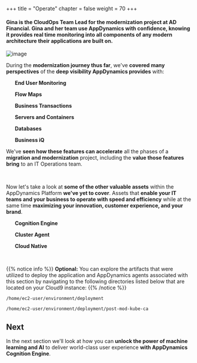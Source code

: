+++
title = "Operate"
chapter = false
weight = 70
+++


#### Gina is the CloudOps Team Lead for the modernization project at AD Financial.  Gina and her team use AppDynamics with confidence, knowing it provides real time monitoring into all components of any modern architecture their applications are built on. 

![image](/images/operate/ad_team_cloudops.png)

During the **modernization journey thus far**, we've **covered many perspectives** of the **deep visibility AppDynamics provides** with:

&nbsp;&nbsp;&nbsp;&nbsp;<span style="color: #efc100;"><i class='fas fa-check-square'></i></span>&nbsp; **End User Monitoring**

&nbsp;&nbsp;&nbsp;&nbsp;<span style="color: #efc100;"><i class='fas fa-check-square'></i></span>&nbsp; **Flow Maps**

&nbsp;&nbsp;&nbsp;&nbsp;<span style="color: #efc100;"><i class='fas fa-check-square'></i></span>&nbsp; **Business Transactions**

&nbsp;&nbsp;&nbsp;&nbsp;<span style="color: #efc100;"><i class='fas fa-check-square'></i></span>&nbsp; **Servers and Containers**

&nbsp;&nbsp;&nbsp;&nbsp;<span style="color: #efc100;"><i class='fas fa-check-square'></i></span>&nbsp; **Databases**

&nbsp;&nbsp;&nbsp;&nbsp;<span style="color: #efc100;"><i class='fas fa-check-square'></i></span>&nbsp; **Business iQ**


We've **seen how these features can accelerate** all the phases of a **migration and modernization** project, including the **value those features bring** to an IT Operations team.  

<br>

Now let's take a look at **some of the other valuable assets** within the AppDynamics Platform **we've yet to cover**.  Assets that **enable your IT teams and your business to operate with speed and efficiency** while at the same time **maximizing your innovation, customer experience, and your brand**.


&nbsp;&nbsp;&nbsp;&nbsp;<span style="color: #efc100;"><i class='fas fa-certificate'></i></span>&nbsp; **Cognition Engine**

&nbsp;&nbsp;&nbsp;&nbsp;<span style="color: #efc100;"><i class='fas fa-certificate'></i></span>&nbsp; **Cluster Agent**

&nbsp;&nbsp;&nbsp;&nbsp;<span style="color: #efc100;"><i class='fas fa-certificate'></i></span>&nbsp; **Cloud Native**

<br>

{{% notice info %}}
**Optional:**  You can explore the artifacts that were utilized to deploy the application and AppDynamics agents associated with this section by navigating to the following directories listed below that are located on your Cloud9 instance: 
{{% /notice %}}

```
/home/ec2-user/environment/deployment

/home/ec2-user/environment/deployment/post-mod-kube-ca
```


## Next <i class='fas fa-cog fa-spin'></i>

In the next section we'll look at how you can **unlock the power of machine learning and AI** to deliver world-class user experience **with AppDynamics Cognition Engine**.





